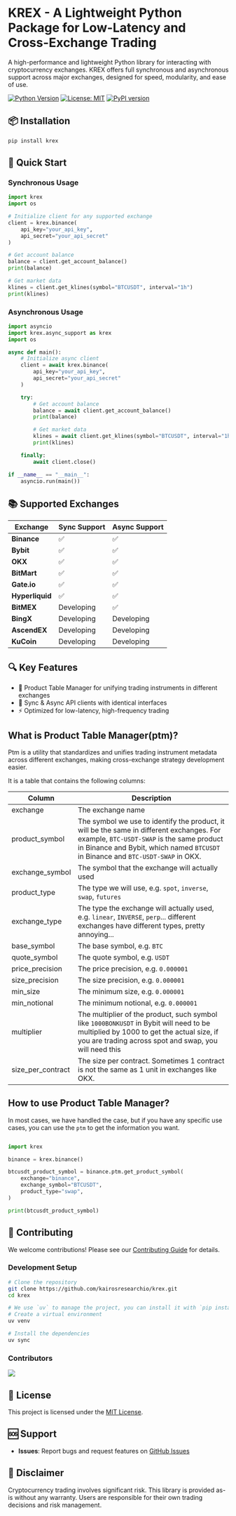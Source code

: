 # KREX - A Lightweight Python Package for Low-Latency and Cross-Exchange Trading

A high-performance and lightweight Python library for interacting with cryptocurrency exchanges. KREX offers full synchronous and asynchronous support across major exchanges, designed for speed, modularity, and ease of use.

[![Python Version](https://img.shields.io/badge/python-3.11%2B-blue.svg)](https://python.org)
[![License: MIT](https://img.shields.io/badge/License-MIT-yellow.svg)](https://opensource.org/licenses/MIT)
[![PyPI version](https://badge.fury.io/py/krex.svg)](https://badge.fury.io/py/krex)

## 📦 Installation

```bash
pip install krex
```

## 🚀 Quick Start

### Synchronous Usage

```python
import krex
import os

# Initialize client for any supported exchange
client = krex.binance(
    api_key="your_api_key",
    api_secret="your_api_secret"
)

# Get account balance
balance = client.get_account_balance()
print(balance)

# Get market data
klines = client.get_klines(symbol="BTCUSDT", interval="1h")
print(klines)
```

### Asynchronous Usage

```python
import asyncio
import krex.async_support as krex
import os

async def main():
    # Initialize async client
    client = await krex.binance(
        api_key="your_api_key",
        api_secret="your_api_secret"
    )

    try:
        # Get account balance
        balance = await client.get_account_balance()
        print(balance)

        # Get market data
        klines = await client.get_klines(symbol="BTCUSDT", interval="1h")
        print(klines)

    finally:
        await client.close()

if __name__ == "__main__":
    asyncio.run(main())
```

## 📚 Supported Exchanges

| Exchange | Sync Support | Async Support |
|----------|-------------|---------------|
| **Binance** | ✅ | ✅ |
| **Bybit** | ✅ | ✅ |
| **OKX** | ✅ | ✅ |
| **BitMart** | ✅ | ✅ |
| **Gate.io** | ✅ | ✅ |
| **Hyperliquid** | ✅ | ✅ |
| **BitMEX** | Developing | ✅ |
| **BingX** | Developing | Developing |
| **AscendEX** | Developing | Developing |
| **KuCoin** | Developing  | Developing  |

## 🔍 Key Features

- 📘 Product Table Manager for unifying trading instruments in different exchanges
- 🔁 Sync & Async API clients with identical interfaces
- ⚡ Optimized for low-latency, high-frequency trading

## What is Product Table Manager(ptm)?

Ptm is a utility that standardizes and unifies trading instrument metadata across different exchanges, making cross-exchange strategy development easier.

It is a table that contains the following columns:

| Column | Description |
|--------|-------------|
| exchange | The exchange name |
| product_symbol | The symbol we use to identify the product, it will be the same in different exchanges. For example, `BTC-USDT-SWAP` is the same product in Binance and Bybit, which named `BTCUSDT` in Binance and `BTC-USDT-SWAP` in OKX. |
| exchange_symbol | The symbol that the exchange will actually used |
| product_type | The type we will use, e.g. `spot`, `inverse`, `swap`, `futures` |
| exchange_type | The type the exchange will actually used, e.g. `linear`, `INVERSE`, `perp`... different exchanges have different types, pretty annoying...|
| base_symbol | The base symbol, e.g. `BTC` |
| quote_symbol | The quote symbol, e.g. `USDT` |
| price_precision | The price precision, e.g. `0.000001` |
| size_precision | The size precision, e.g. `0.000001` |
| min_size | The minimum size, e.g. `0.000001` |
| min_notional | The minimum notional, e.g. `0.000001` |
| multiplier | The multiplier of the product, such symbol like `1000BONKUSDT` in Bybit will need to be multiplied by 1000 to get the actual size, if you are trading across spot and swap, you will need this|
| size_per_contract | The size per contract. Sometimes 1 contract is not the same as 1 unit in exchanges like OKX. |

## How to use Product Table Manager?
In most cases, we have handled the case, but if you have any specific use cases, you can use the `ptm` to get the information you want.

```python

import krex

binance = krex.binance()

btcusdt_product_symbol = binance.ptm.get_product_symbol(
    exchange="binance",
    exchange_symbol="BTCUSDT",
    product_type="swap",
)

print(btcusdt_product_symbol)
```

## 🤝 Contributing

We welcome contributions! Please see our [Contributing Guide](.github/CONTRIBUTING.md) for details.

### Development Setup

```bash
# Clone the repository
git clone https://github.com/kairosresearchio/krex.git
cd krex

# We use `uv` to manage the project, you can install it with `pip install uv`
# Create a virtual environment
uv venv

# Install the dependencies
uv sync
```

### Contributors

<a href="https://github.com/kairosresearchio/krex/graphs/contributors">
    <img src="https://contrib.rocks/image?repo=kairosresearchio/krex" />
</a>

## 📄 License

This project is licensed under the [MIT License](LICENSE).

## 🆘 Support

- **Issues**: Report bugs and request features on [GitHub Issues](https://github.com/kairosresearchio/krex/issues)

## 📜 Disclaimer

Cryptocurrency trading involves significant risk. This library is provided as-is without any warranty. Users are responsible for their own trading decisions and risk management.
